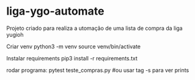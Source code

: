 # liga-ygo-automate
Projeto criado para realiza a utomação de uma lista de compra da liga yugioh

Criar venv
        python3 -m venv 
        source venv/bin/activate

Instalar requirements
        pip3 install -r requirements.txt

rodar programa:
        pytest teste_compras.py
        #ou usar tag -s para ver prints
        